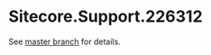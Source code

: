 # Sitecore.Support.226312

See [master branch](https://github.com/sitecoresupport/Sitecore.Support.226312) for details.